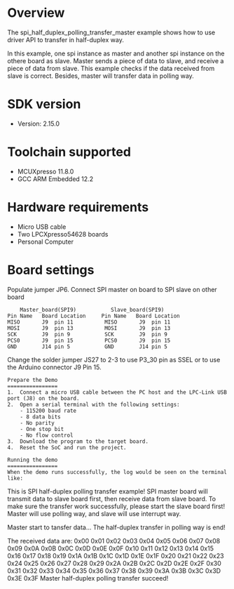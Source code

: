 Overview
========
The spi_half_duplex_polling_transfer_master example shows how to use driver API to transfer in half-duplex way.  

In this example, one spi instance as master and another spi instance on the othere board as slave. Master sends 
a piece of data to slave, and receive a piece of data from slave. This example checks if the data received from 
slave is correct.
Besides, master will transfer data in polling way. 

SDK version
===========
- Version: 2.15.0

Toolchain supported
===================
- MCUXpresso  11.8.0
- GCC ARM Embedded  12.2

Hardware requirements
=====================
- Micro USB cable
- Two LPCXpresso54628 boards
- Personal Computer

Board settings
==============
Populate jumper JP6.
Connect SPI master on board to SPI slave on other board
~~~~~~~~~~~~~~~~~~~~~~~~~~~~~~~~~~~~~~~~~~~~~~~~~~~~~~
    Master_board(SPI9)           Slave_board(SPI9)                          
Pin Name   Board Location     Pin Name   Board Location                     
MISO       J9  pin 11          MISO       J9  pin 11
MOSI       J9  pin 13          MOSI       J9  pin 13
SCK        J9  pin 9           SCK        J9  pin 9
PCS0       J9  pin 15          PCS0       J9  pin 15
GND        J14 pin 5           GND        J14 pin 5
~~~~~~~~~~~~~~~~~~~~~~~~~~~~~~~~~~~~~~~~~~~~~~~~~~~~~~
Change the solder jumper JS27 to 2-3 to use P3_30 pin as SSEL or
to use the Arduino connector J9 Pin 15.
~~~~~~~~~~~~~~~~~~~~~~~~~~~~~~~~~~~~~~~~~~~~~~~~~~~~~~
Prepare the Demo
================
1.  Connect a micro USB cable between the PC host and the LPC-Link USB port (J8) on the board.
2.  Open a serial terminal with the following settings:
    - 115200 baud rate
    - 8 data bits
    - No parity
    - One stop bit
    - No flow control
3.  Download the program to the target board.
4.  Reset the SoC and run the project.

Running the demo
================
When the demo runs successfully, the log would be seen on the terminal like:
~~~~~~~~~~~~~~~~~~~~~~~~~~~~~~~~~~~~~~~~~~~~~~~~~~~~~~~~~~~~~~~~~~~~~~~~~~~~~~~~~~~
This is SPI half-duplex polling transfer example!
SPI master board will transmit data to slave board first, then receive data from slave board.
To make sure the transfer work successfully, please start the slave board first!
Master will use polling way, and slave will use interrupt way.

Master start to tansfer data...
The half-duplex transfer in polling way is end!

The received data are:
      0x00  0x01  0x02  0x03  0x04  0x05  0x06  0x07  0x08  0x09  0x0A  0x0B  0x0C  0x0D  0x0E  0x0F
      0x10  0x11  0x12  0x13  0x14  0x15  0x16  0x17  0x18  0x19  0x1A  0x1B  0x1C  0x1D  0x1E  0x1F
      0x20  0x21  0x22  0x23  0x24  0x25  0x26  0x27  0x28  0x29  0x2A  0x2B  0x2C  0x2D  0x2E  0x2F
      0x30  0x31  0x32  0x33  0x34  0x35  0x36  0x37  0x38  0x39  0x3A  0x3B  0x3C  0x3D  0x3E  0x3F
Master half-duplex polling transfer succeed!
~~~~~~~~~~~~~~~~~~~~~~~~~~~~~~~~~~~~~~~~~~~~~~~~~~~~~~~~~~~~~~~~~~~~~~~~~~~~~~~~~~~~~
